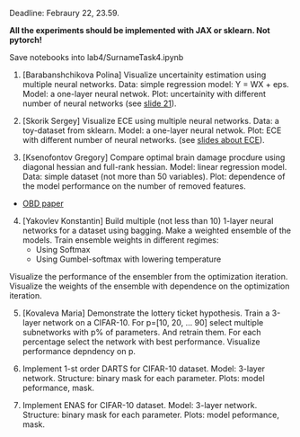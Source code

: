 Deadline: Febraury 22, 23.59.

**All the experiments should be implemented with JAX or sklearn. Not pytorch!**

Save notebooks into lab4/SurnameTask4.ipynb

1. [Barabanshchikova Polina] Visualize uncertainity estimation using multiple neural networks. Data: simple regression model: Y = WX + eps. Model: a one-layer neural netwok. Plot: uncertainity with different number of neural networks (see [slide 21](https://raw.githubusercontent.com/intsystems/BMM/main-22/slides/slides10_ens.pdf)).


2. [Skorik Sergey] Visualize ECE using multiple neural networks. Data: a toy-dataset from sklearn. Model: a one-layer neural netwok. Plot: ECE with different number of neural networks.
(see [slides about ECE](https://raw.githubusercontent.com/intsystems/BMM/main-22/slides/slides10_ens.pdf)).

3. [Ksenofontov Gregory] Compare optimal brain damage procdure using diagonal hessian and full-rank hessian. Model: linear regression model. Data: simple dataset (not more than 50 variables). Plot: dependence of the model performance on the number of removed features. 
* [OBD paper](https://proceedings.neurips.cc/paper/1989/file/6c9882bbac1c7093bd25041881277658-Paper.pdf)

4. [Yakovlev Konstantin] Build multiple (not less than 10) 1-layer neural networks for a dataset using bagging. Make a weighted ensemble of the models. Train ensemble weights in different regimes:
    - Using Softmax
    - Using Gumbel-softmax with lowering temperature
    
Visualize the performance of the ensembler from the optimization iteration. Visualize the weights of the ensemble with dependence on the optimization iteration. 


5. [Kovaleva Maria] Demonstrate the lottery ticket hypothesis. Train a 3-layer network on a CIFAR-10. For p=[10, 20, ... 90] select multiple subnetworks with p% of parameters. And retrain them. For each percentage select the network with best performance. Visualize performance depndency on p. 


6. Implement 1-st order DARTS for CIFAR-10 dataset. Model: 3-layer network. Structure: binary mask for each parameter. Plots: model peformance, mask.

7. Implement ENAS for CIFAR-10 dataset. Model: 3-layer network. Structure: binary mask for each parameter. Plots: model peformance, mask.


